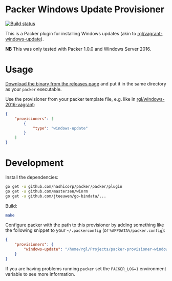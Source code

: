 # Packer Windows Update Provisioner

[![Build status](https://ci.appveyor.com/api/projects/status/1bmqt9ywh82vhojt?svg=true)](https://ci.appveyor.com/project/rgl/packer-provisioner-windows-update)

This is a Packer plugin for installing Windows updates (akin to [rgl/vagrant-windows-update](https://github.com/rgl/vagrant-windows-update)).

**NB** This was only tested with Packer 1.0.0 and Windows Server 2016.

# Usage

[Download the binary from the releases page](https://github.com/rgl/packer-provisioner-windows-update/releases)
and put it in the same directory as your `packer` executable.

Use the provisioner from your packer template file, e.g. like in [rgl/windows-2016-vagrant](https://github.com/rgl/windows-2016-vagrant):

```json
{
    "provisioners": [
        {
            "type": "windows-update"
        }
    ]
}
```

# Development

Install the dependencies:

```bash
go get -u github.com/hashicorp/packer/packer/plugin
go get -u github.com/masterzen/winrm
go get -u github.com/jteeuwen/go-bindata/...
```

Build:

```bash
make
```

Configure packer with the path to this provisioner by adding something like the
following snippet to your `~/.packerconfig` (or `%APPDATA%/packer.config`):

```json
{
    "provisioners": {
        "windows-update": "/home/rgl/Projects/packer-provisioner-windows-update/packer-provisioner-windows-update"
    }
}
```

If you are having problems running `packer` set the `PACKER_LOG=1` environment
variable to see more information.
